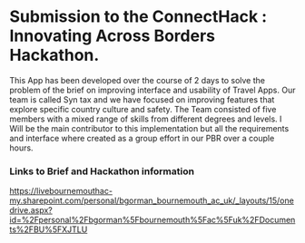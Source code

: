 
# Submission to the ConnectHack : Innovating Across Borders Hackathon.

This App has been developed over the course of 2 days to
solve the problem of the brief on improving interface and usability of Travel Apps.
Our team is called Syn tax and we have focused on improving features that explore specific
country culture and safety. The Team consisted of five members with a mixed range of skills from
different degrees and levels. I Will be the main contributor to this implementation but
all the requirements and interface where created as a group effort in our PBR over a couple hours.

### Links to Brief and Hackathon information 

https://livebournemouthac-my.sharepoint.com/personal/bgorman_bournemouth_ac_uk/_layouts/15/onedrive.aspx?id=%2Fpersonal%2Fbgorman%5Fbournemouth%5Fac%5Fuk%2FDocuments%2FBU%5FXJTLU